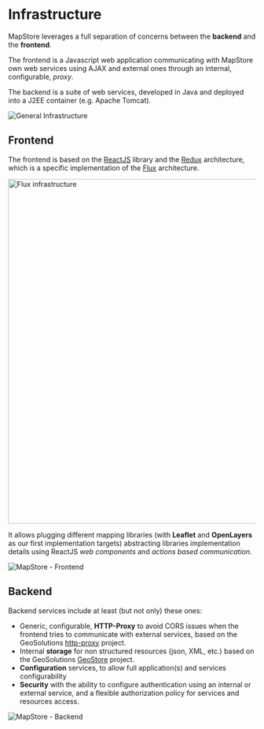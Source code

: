 # Infrastructure

MapStore leverages a full separation of concerns between the **backend** and the **frontend**.

The frontend is a Javascript web application communicating with MapStore own web services using AJAX and external ones through an internal, configurable, _proxy_.

The backend is a suite of web services, developed in Java and deployed into a J2EE container (e.g. Apache Tomcat).

![General Infrastructure](https://docs.google.com/drawings/d/1X-yA-_GQ6HqhoYQfIbuxzdt8c-9fD0K3tf1WVbXecSE/pub?w=480&h=360)

## Frontend

The frontend is based on the [ReactJS](https://facebook.github.io/react/) library and the [Redux](http://rackt.github.io/redux/) architecture, which is a specific implementation of the [Flux](http://facebook.github.io/flux/) architecture.

<img src="../img/infrastructure-architecture/Flux-infrastucture.png" style="width:700px;" alt="Flux infrastructure"/>

It allows plugging different mapping libraries (with **Leaflet** and **OpenLayers** as our first implementation targets) abstracting libraries implementation details using ReactJS _web components_ and _actions based communication_.

![MapStore - Frontend](https://docs.google.com/drawings/d/1k8Qja6ZFeOpoW3WqbZJvU3f7PvKpL-oTGq0vErQng44/pub?w=480&h=360)

## Backend

Backend services include at least (but not only) these ones:

* Generic, configurable, **HTTP-Proxy** to avoid CORS issues when the frontend tries to communicate with external services, based on the GeoSolutions [http-proxy](https://github.com/geosolutions-it/http-proxy) project.
* Internal **storage** for non structured resources (json, XML, etc.) based  on the GeoSolutions [GeoStore](https://github.com/geosolutions-it/geostore) project.
* **Configuration** services, to allow full application(s) and services configurability
* **Security** with the ability to configure authentication using an internal or external service, and a flexible authorization policy for services and resources access.

![MapStore - Backend](https://docs.google.com/drawings/d/12SURY5tdrjOXwYx0kH1LHUmHogZpWvmcEoFCGJOgJWY/pub?w=480&h=360)
